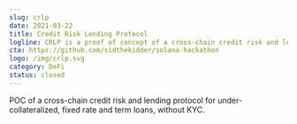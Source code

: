 ```yaml
---
slug: crlp
date: 2021-03-22
title: Credit Risk Lending Protocol
logline: CRLP is a proof of concept of a cross-chain credit risk and lending protocol for under-collateralized, fixed rate and term loans, without KYC.
cta: https://github.com/sidthekidder/solana-hackathon
logo: /img/crlp.svg
category: DeFi
status: closed
---
```


POC of a cross-chain credit risk and lending protocol for under-collateralized, fixed rate and term loans, without KYC.
